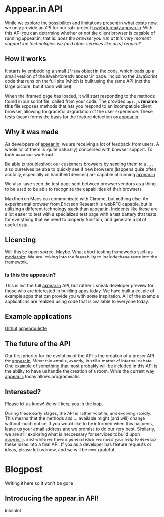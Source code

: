 # Appear.in API


While we explore the possibilites and limitations present in what exists now, we only provide an API for our sub-project [iswebrtcready.appear.in](iswebrtcready.appear.in). With this API you can determine whether or not the client browser is capable of running appear.in, that is: *does the browser you run at this very moment support the technologies we (and other services like ours) require?*




## How it works
It starts by embedding a small `iframe` object in the code, which loads up a small version of the [iswebrtcready.appear.in](http://iswebrtcready.appear.in) page, including the JavaScript code that runs on the full site (which is built using the same API (not the large picture, but it soon will be)).

When the iframed page has loaded, it will start responding to the methods found in our  script file, called from your code. The provided `api.js` **rename this** file exposes methods that lets you respond to an incompatible client browser, allowing for graceful degradation of the user experience. These tests (soon) forms the basis for the feature detection on [appear.in](https://appear.in).




## Why it was made

As developers of [appear.in](https://appear.in), we are receiving a lot of feedback from users. A whole lot of them is (quite naturally) concerned with browser support. To both ease our workload


Be able to troubleshoot our customers browsers by sending them to a ...
, also ourselves be able to quickly see if new browsers (happens quite often acutally, especially on handheld devices) are capable of running [appear.in](https://appear.in)

We also have seen the test page sent between browser vendors as a thing to be used to be able to recognize the capabilities of their browsers.


Maxthon on Macs can communicate with Chrome, but nothing else. An experimental browser from Ericsson Research is webRTC capable, but is utilizing a different technology stack than [appear.in](https://appear.in). Incidents like these are a lot easier to test with a specialized test page with a test battery that tests for everything that we need to properly function, and generate a lot of useful data.



## Licencing
Will this be open source. Maybe.
What about testing frameworks such as [modernizr](http://modernizr.com/). We are looking into the feasability to include these tests into the framework.

### Is this the appear.in?
This is not the full [appear.in](https://appear.in) API, but rather a sneak developer preview for those who are interested in building apps today. We have built a couple of example apps that can provide you with some inspiration. All of the example applications are realized using code that is available to everyone today.




## Example applications
[Githut](path/to/githut)
[appearoulette](http://appearoulette.com)



## The future of the API
Our first priority for the evolution of the API is the creation of a proper API for [appear.in](https://appear.inc). What this entails, exactly, is still a matter of internal debate. One example of something that most probably will be included in this API is the ability to have us handle the creation of a room. While the current way [appear.in](https://appear.in) today allows programmatic 



## Interested?
Please let us know! We will keep you in the loop.

During these early stages, the API is rather volatile, and evolving rapidly. This means that the methods and ... available might (and will) change without much notice. If you would like to be informed when this happens, leave us your email address and we promise to do our very best. Similarly, we are still exploring what is neccessary for services to build upon [appear.in](https://appear.in), and while we have a general idea, we need your help to develop these ideas into a final API. If you as a developer has feature requests or ideas, please let us know, and we will be ever grateful.












# Blogpost
Writing it here so it won't be gone

## Introducing the appear.in API!
lolololol


